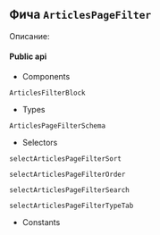 ## Фича `ArticlesPageFilter`

Описание: 

#### Public api

- Components

`ArticlesFilterBlock`

- Types

`ArticlesPageFilterSchema`

- Selectors

`selectArticlesPageFilterSort`

`selectArticlesPageFilterOrder`

`selectArticlesPageFilterSearch`

`selectArticlesPageFilterTypeTab`

- Constants


